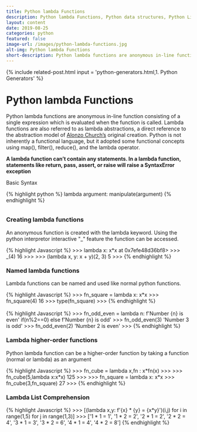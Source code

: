 ```yaml
---
title: Python lambda Functions
description: Python lambda Functions, Python data structures, Python List Comprehension, Python Generators, Python Iteration, Python Lists, Python Dictionary, Python for loop
layout: content
date: 2019-08-25
categories: python
featured: false 
image-url: /images/python-lambda-functions.jpg
alt-img: Python lambda Functions
short-description: Python lambda functions are anonymous in-line function consisting of a single expression which is evaluated when the function is called.
---
```


{%
include related-post.html
input = 'python-generators.html,1. Python Generators'
%}

<h1 style="padding-top: 60px; margin-top: -40px;">Python lambda Functions</h1>

Python lambda functions are anonymous in-line function consisting of a single expression which is evaluated when the function is called. Lambda functions are also referred to as lambda abstractions, a direct reference to the abstraction model of <a href='https://en.wikipedia.org/wiki/Alonzo_Church' target="_">Alonzo Church’s</a> original creation. Python is not inherently a functional language, but it adopted some functional concepts using map(), filter(), reduce(), and the lambda operator. 

<b>A lambda function can’t contain any statements. In a lambda function, statements like return, pass, assert, or raise will raise a SyntaxError exception</b>

Basic Syntax

{% highlight python %}
lambda argument: manipulate(argument)
{% endhighlight %}


<h3 style="padding-top: 60px; margin-top: -40px;">Creating lambda functions</h3>

An anonymous function is created with the lambda keyword. Using the python interpretor interactive "_" feature the function can be accessed.

<div class="card">
<div class="card-body">
{% highlight Javascript %}
>>> lambda x: x*x
<function <lambda> at 0x7efe48d36bf8>
>>> _(4)
16
>>>
>>> (lambda x, y: x + y)(2, 3)
5
>>>
{% endhighlight %}
</div>
</div>

<h3 style="padding-top: 60px; margin-top: -40px;">Named lambda functions</h3>

Lambda functions can be named and used like normal python functions.

<div class="card">
<div class="card-body">
{% highlight Javascript %}
>>> fn_square = lambda x: x*x
>>> fn_square(4)
16
>>> type(fn_square)
<class 'function'\>
>>>
{% endhighlight %}
</div>
</div>
<br>

<div class="card">
<div class="card-body">
{% highlight Javascript %}
>>> fn_odd_even = lambda n: f'Number {n} is even' if(n%2==0) else f'Number {n} is odd'
>>> fn_odd_even(3)
'Number 3 is odd'
>>> fn_odd_even(2)
'Number 2 is even'
>>>
{% endhighlight %}
</div>
</div>


<h3 style="padding-top: 60px; margin-top: -40px;">Lambda higher-order functions</h3>

Python lambda function can be a higher-order function by taking a function (normal or lambda) as an argument

<div class="card">
<div class="card-body">
{% highlight Javascript %}
>>> fn_cube = lambda x,fn : x*fn(x)
>>>
>>> fn_cube(5,lambda x:x*x)
125
>>>
>>> fn_square = lambda x: x*x
>>> fn_cube(3,fn_square)
27
>>>
{% endhighlight %}
</div>
</div>

<h3 style="padding-top: 60px; margin-top: -40px;">Lambda List Comprehension</h3>

<div class="card">
<div class="card-body">
{% highlight Javascript %}
>>> [(lambda x,y: f'{x} * {y} = {x*y}')(i,j) for i in range(1,5) for j in range(1,3)]
>>> ['1 * 1 = 1',
 '1 * 2 = 2',
 '2 * 1 = 2',
 '2 * 2 = 4',
 '3 * 1 = 3',
 '3 * 2 = 6',
 '4 * 1 = 4',
 '4 * 2 = 8']
{% endhighlight %}
</div>
</div>